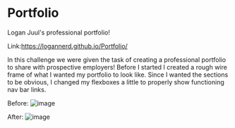 # Portfolio
Logan Juul's professional portfolio!

Link:https://logannerd.github.io/Portfolio/

In this challenge we were given the task of creating a professional portfolio to share with prospective employers! Before I started I created a rough
wire frame of what I wanted my portfolio to look like. Since I wanted the sections to be obvious, I changed my flexboxes a little to properly show functioning
nav bar links. 

Before:
![image](https://user-images.githubusercontent.com/26885024/197359262-5917e8d4-def4-4494-b400-3e0c788c0004.png)

After:
![image](https://user-images.githubusercontent.com/26885024/197359329-e0edf509-ae9e-4c37-9655-d0dc11441067.png)
